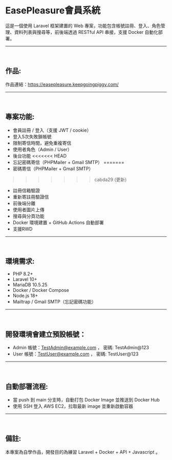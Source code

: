 # EasePleasure會員系統

這是一個使用 Laravel 框架建置的 Web 專案，功能包含帳號註冊、登入、角色管理、資料列表與搜尋等，前後端透過 RESTful API 串接，支援 Docker 自動化部署。

---
&nbsp;

## 作品:
作品連結：https://easepleasure.keepgoingpiggy.com/

---
&nbsp;

## 專案功能:
-  會員註冊 / 登入（支援 JWT / cookie）
-  登入5次失敗鎖帳號
-  限制寄信時間，避免重複寄信
-  使用者角色（Admin / User）
-  後台功能
<<<<<<< HEAD
-  忘記密碼寄信（PHPMailer + Gmail SMTP）
=======
-  密碼寄信（PHPMailer + Gmail SMTP）
>>>>>>> cabda29 (更新)
-  註冊信箱驗證
-  重新寄註冊驗證信
-  前後端分離
-  使用者圖片上傳
-  搜尋與分頁功能
-  Docker 環境建置 + GitHub Actions 自動部署
-  支援RWD

---
&nbsp;

## 環境需求:
-  PHP 8.2+
-  Laravel 10+
-  MariaDB 10.5.25
-  Docker / Docker Compose
-  Node.js 18+
-  Mailtrap / Gmail SMTP（忘記密碼功能）

---
&nbsp;

## 開發環境會建立預設帳號：

-  Admin 帳號：TestAdmin@example.com ， 密碼: TestAdmin@123
-  User 帳號：TestUser@example.com ， 密碼: TestUser@123

---
&nbsp;

## 自動部署流程:
-  當 push 到 main 分支時，自動打包 Docker Image 並推送到 Docker Hub
-  使用 SSH 登入 AWS EC2，拉取最新 image 並重新啟動容器


---
&nbsp;

## 備註:
本專案為自學作品，開發目的為練習 Laravel + Docker + API + Javascript 。
